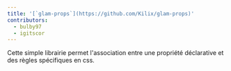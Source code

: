 ```yaml
---
title: '[`glam-props`](https://github.com/Kilix/glam-props)'
contributors:
  - bulby97
  - igitscor
---
```


Cette simple librairie permet l'association entre une propriété déclarative et
des règles spécifiques en css.
